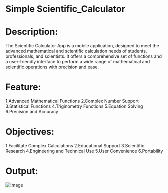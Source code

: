 # Simple Scientific_Calculator

# Description:

The Scientific Calculator App is a mobile application, designed to meet the advanced mathematical and scientific calculation needs of students, professionals, and scientists. It offers a comprehensive set of functions and a user-friendly interface to perform a wide range of mathematical and scientific operations with precision and ease.

# Feature:

1.Advanced Mathematical Functions
2.Complex Number Support
3.Statistical Functions
4.Triginometry Functions
5.Equation Solving
6.Precision and Accuracy

# Objectives:

1.Facilitate Complex Calculations
2.Educational Support
3.Scientific Research
4.Engineering and Technical Use
5.User Convenience
6.Portability

# Output:
![image](https://github.com/Harris170/Scientific_Calculator/assets/104685376/70a05c74-c55b-46ec-ac30-33214c27a647)
